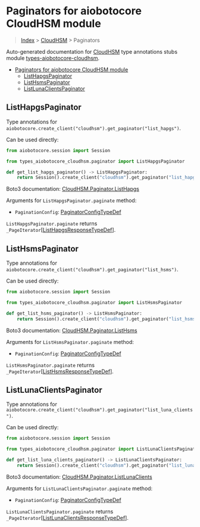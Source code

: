 <a id="paginators-for-aiobotocore-cloudhsm-module"></a>

# Paginators for aiobotocore CloudHSM module

> [Index](..) > [CloudHSM](.) > Paginators

Auto-generated documentation for
[CloudHSM](https://boto3.amazonaws.com/v1/documentation/api/latest/reference/services/cloudhsm.html#CloudHSM)
type annotations stubs module
[types-aiobotocore-cloudhsm](https://pypi.org/project/types-aiobotocore-cloudhsm/).

- [Paginators for aiobotocore CloudHSM module](#paginators-for-aiobotocore-cloudhsm-module)
  - [ListHapgsPaginator](#listhapgspaginator)
  - [ListHsmsPaginator](#listhsmspaginator)
  - [ListLunaClientsPaginator](#listlunaclientspaginator)

<a id="listhapgspaginator"></a>

## ListHapgsPaginator

Type annotations for
`aiobotocore.create_client("cloudhsm").get_paginator("list_hapgs")`.

Can be used directly:

```python
from aiobotocore.session import Session

from types_aiobotocore_cloudhsm.paginator import ListHapgsPaginator

def get_list_hapgs_paginator() -> ListHapgsPaginator:
    return Session().create_client("cloudhsm").get_paginator("list_hapgs")
```

Boto3 documentation:
[CloudHSM.Paginator.ListHapgs](https://boto3.amazonaws.com/v1/documentation/api/latest/reference/services/cloudhsm.html#CloudHSM.Paginator.ListHapgs)

Arguments for `ListHapgsPaginator.paginate` method:

- `PaginationConfig`:
  [PaginatorConfigTypeDef](./type_defs.md#paginatorconfigtypedef)

`ListHapgsPaginator.paginate` returns
`_PageIterator`\[[ListHapgsResponseTypeDef](./type_defs.md#listhapgsresponsetypedef)\].

<a id="listhsmspaginator"></a>

## ListHsmsPaginator

Type annotations for
`aiobotocore.create_client("cloudhsm").get_paginator("list_hsms")`.

Can be used directly:

```python
from aiobotocore.session import Session

from types_aiobotocore_cloudhsm.paginator import ListHsmsPaginator

def get_list_hsms_paginator() -> ListHsmsPaginator:
    return Session().create_client("cloudhsm").get_paginator("list_hsms")
```

Boto3 documentation:
[CloudHSM.Paginator.ListHsms](https://boto3.amazonaws.com/v1/documentation/api/latest/reference/services/cloudhsm.html#CloudHSM.Paginator.ListHsms)

Arguments for `ListHsmsPaginator.paginate` method:

- `PaginationConfig`:
  [PaginatorConfigTypeDef](./type_defs.md#paginatorconfigtypedef)

`ListHsmsPaginator.paginate` returns
`_PageIterator`\[[ListHsmsResponseTypeDef](./type_defs.md#listhsmsresponsetypedef)\].

<a id="listlunaclientspaginator"></a>

## ListLunaClientsPaginator

Type annotations for
`aiobotocore.create_client("cloudhsm").get_paginator("list_luna_clients")`.

Can be used directly:

```python
from aiobotocore.session import Session

from types_aiobotocore_cloudhsm.paginator import ListLunaClientsPaginator

def get_list_luna_clients_paginator() -> ListLunaClientsPaginator:
    return Session().create_client("cloudhsm").get_paginator("list_luna_clients")
```

Boto3 documentation:
[CloudHSM.Paginator.ListLunaClients](https://boto3.amazonaws.com/v1/documentation/api/latest/reference/services/cloudhsm.html#CloudHSM.Paginator.ListLunaClients)

Arguments for `ListLunaClientsPaginator.paginate` method:

- `PaginationConfig`:
  [PaginatorConfigTypeDef](./type_defs.md#paginatorconfigtypedef)

`ListLunaClientsPaginator.paginate` returns
`_PageIterator`\[[ListLunaClientsResponseTypeDef](./type_defs.md#listlunaclientsresponsetypedef)\].
